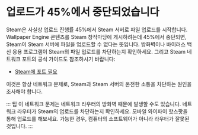# 업로드가 45%에서 중단되었습니다

Steam은 사실상 업로드 진행률 45%에서 Steam 서버로 파일 업로드를 시작합니다. Wallpaper Engine 콘텐츠를 Steam 창작마당에 게시하려는데 45%에서 중단되면, Steam이 Steam 서버에 파일을 업로드할 수 없다는 뜻입니다. 방화벽이나 바이러스 백신 응용 프로그램이 Steam의 파일 업로드를 차단하는지 확인하세요. 그리고 Steam 네트워크 포트의 공식 가이드도 참조하시기 바랍니다:

* [Steam에 포트 필요](https://support.steampowered.com/kb_article.php?ref=8571-GLVN-8711)

이것은 항상 네트워크 문제로, Steam과 Steam 서버의 온전한 소통을 차단하는 원인을 조사해야 합니다.

::: 팁 이 네트워크 문제는 네트워크 라우터의 방화벽 때문에 발생할 수도 있습니다. 네트워크 라우터가 Steam의 업로드를 차단하는지 확인하세요. 모바일 와이파이 핫스팟을 통해 업로드를 해보세요. 가능한 경우, 컴퓨터의 소프트웨어가 아니라 라우터가 잘못된 것입니다. :::
